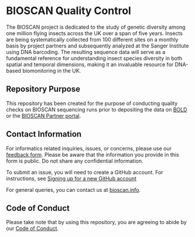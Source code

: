 # BIOSCAN Quality Control

The BIOSCAN project is dedicated to the study of genetic diversity among one million flying insects across the UK over a span of five years. Insects are being systematically collected from 100 different sites on a monthly basis by project partners and subsequently analyzed at the Sanger Institute using DNA barcoding. The resulting sequence data will serve as a fundamental reference for understanding insect species diversity in both spatial and temporal dimensions, making it an invaluable resource for DNA-based biomonitoring in the UK.

## Repository Purpose

This repository has been created for the purpose of conducting quality checks on BIOSCAN sequencing runs prior to depositing the data on [BOLD](https://www.boldsystems.org) or the [BIOSCAN Partner portal](https://bioscan.tol.sanger.ac.uk/report-card).

## Contact Information

For informatics related inquiries, issues, or concerns, please use our [feedback form](https://github.com/sanger-tol/bioscan.cog/issues/new?assignees=priyanka-surana&template=feedback_form.yaml). Please be aware that the information you provide in this form is public. Do not share any confidential information. 

To submit an issue, you will need to create a GitHub account. For instructions, see [Signing up for a new GitHub account](https://docs.github.com/en/get-started/signing-up-for-github/signing-up-for-a-new-github-account)

For general queries, you can contact us at [bioscan.info](mailto:bioscan.info@sanger.ac.uk).

## Code of Conduct

Please take note that by using this repository, you are agreeing to abide by our [Code of Conduct](https://github.com/sanger-tol/bioscan.cog/blob/main/CODE_OF_CONDUCT.md).
